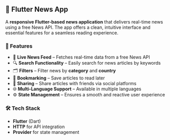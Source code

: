

## 📰 Flutter News App

A **responsive Flutter-based news application** that delivers real-time news using a free News API. The app offers a clean, intuitive interface and essential features for a seamless reading experience.

### 🚀 Features

* 📡 **Live News Feed** – Fetches real-time data from a free News API
* 🔍 **Search Functionality** – Easily search for news articles by keywords
* 🗂️ **Filters** – Filter news by **category** and **country**
* 📌 **Bookmarking** – Save articles to read later
* 🔗 **Sharing** – Share articles with friends via social platforms
* 🌐 **Multi-Language Support** – Available in multiple languages
* ⚙️ **State Management** – Ensures a smooth and reactive user experience

### 🛠️ Tech Stack

* **Flutter** (Dart)
* **HTTP** for API integration
* **Provider** for state management



